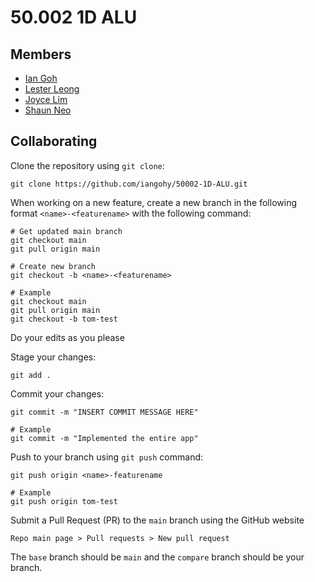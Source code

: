 # 50.002 1D ALU

## Members
 - [Ian Goh](https://github.com/iangohy)
 - [Lester Leong](https://github.com/blue-plum-cloud)
 - [Joyce Lim](https://github.com/joyceeqq)
 - [Shaun Neo](https://github.com/shaunneo)

## Collaborating
Clone the repository using `git clone`:
```
git clone https://github.com/iangohy/50002-1D-ALU.git
```

When working on a new feature, create a new branch in the following format `<name>-<featurename>` with the following command:
```
# Get updated main branch
git checkout main
git pull origin main

# Create new branch
git checkout -b <name>-<featurename>

# Example
git checkout main
git pull origin main
git checkout -b tom-test
```

Do your edits as you please

Stage your changes:
```
git add .
```

Commit your changes:
```
git commit -m "INSERT COMMIT MESSAGE HERE"

# Example
git commit -m "Implemented the entire app"
```

Push to your branch using `git push` command:
```
git push origin <name>-featurename

# Example
git push origin tom-test
```

Submit a Pull Request (PR) to the `main` branch using the GitHub website
```
Repo main page > Pull requests > New pull request
```
The `base` branch should be `main` and the `compare` branch should be your branch.
